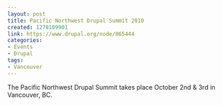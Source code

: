 ```yaml
--- 
layout: post
title: Pacific Northwest Drupal Summit 2010
created: 1278109901
link: https://www.drupal.org/node/865444
categories: 
- Events
- Drupal
tags:
- Vancouver
---
```

<p>
	The Pacific Northwest Drupal Summit takes place October 2nd &amp; 3rd in Vancouver, BC.</p>
